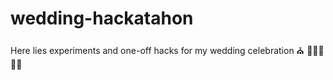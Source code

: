 # wedding-hackatahon

Here lies experiments and one-off hacks for my wedding celebration ⛪️ 👰🏻‍♀️ 🤵🏾